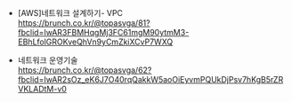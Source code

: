 * [AWS]네트워크 설계하기- VPC</br>
https://brunch.co.kr/@topasvga/81?fbclid=IwAR3FBMHqgMj3FC61mgM90ytmM3-EBhLfolGROKveQhVn9yCmZkiXCvP7WXQ</br>

* 네트워크 운영기술</br>
https://brunch.co.kr/@topasvga/62?fbclid=IwAR2sOz_eK6J7O40rqQakkW5aoOiEyvmPQUkDjPsv7hKgB5rZRVKLADtM-v0</br>
